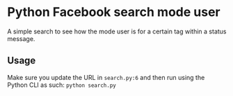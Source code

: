 # Python Facebook search mode user
A simple search to see how the mode user is for a certain tag within a status message.

## Usage
Make sure you update the URL in `search.py:6` and then run using the Python CLI as such: `python search.py`